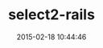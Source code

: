 ---
layout: post
title:  "select2-rails"
repo:   "argerim/select2-rails"
date:   2015-02-18 10:44:46
gemurl: https://github.com/argerim/select2-rails
---